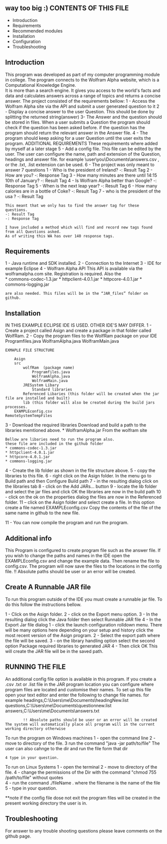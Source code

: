 way too big :)
CONTENTS OF THIS FILE
---------------------
* Introduction
* Requirements
* Recommended modules
* Installation
* Configuration
* Troubleshooting

Introduction
-------------
This program was developed as part of my computer programming module in college. 
The program connects to the Wolfram Alpha website, which is a Computational Knowledge Engine.  
It is more than a search engine. 
It gives you access to the world's facts and data and calculates answers across a range of topics
and returns a concise answer. 
The project consisted of the requirements bellow:
1 - Access the Wolfram Alpha site via the API and submit a user generated question to it 
2 - Display a concise answer to the user Question. 
	This should be done by splitting the returned string(answer) 
3- The Answer and the question should be stored in files.
	When a user submits a Question the program should check if the question has been asked before. 
	if the question has the program should return the relevant answer in the Answer file. 
4 - The program should keep asking for a user Question until the user exits the program.
ADDITIONAL REQUIREMENTS 
These requirements where added by myself at a later stage
5 - Add a config file.
	This file can be edited by the user. 
	The user can configure the name, path and extension of the Question, headings and answer file.
	for example \user\you\Documents\answers.csv , or the  .txt, .list extension can be used.
6 - The project was only meant to answer 7 questions 
	1 - Who is the president of Ireland? -: Result Tag
	2 - How are you? -: Response Tag
	3 - How many minutes are there until 14:15 10th of January? -: Result Tag
	4 - Is Wolfram Alpha better than Google?  -: Response Tag
	5 - When is the next leap year? -: Result Tag
	6 - How many calories are in a bottle of Coke? -: Result Tag
	7 - who is the president of the usa ?  -: Result Tag

	This meant that we only has to find the answer tag for these questions.
	-: Result Tag
	-: Response Tag
	
	I have included a method which will find and record new tags found from all Questions asked.
	As of writing this WA has over 140 response tags.
	
Requirements
------------
1 - Java runtime and SDK installed.
2 - Connection to the Internet
3 - IDE for example Eclipse 
4 - Wolfram Alpha API
	This API is available via the wolframalpha.com site.
	Registration is required. 
	Also the   
	* commons-codec-1.3.jar
 	* httpclient-4.0.1.jar
 	* httpcore-4.0.1.jar
	* commons-logging.jar
	
	are also needed. This files will be in the “JAR_files” folder on github.	

Installation
------------
IN THIS EXAMPLE ECLIPSE IDE IS USED. OTHER IDE'S MAY DIFFER.
1 - Create a project called Asign and create a package in that folder called WolfRam.
2 - Copy the  program files to the WolfRam package on your IDE
				Programfiles.java
				WolframAlpha.java
				WolframMain.java
				 
	EXMAPLE FILE STRUCTURE 
		
		Asign
		src
			wolfRam  (package name)
				Programfiles.java
				WolframAlpha.java
				WolframMain.java
			JRESystem Libary
				Standard libraries 
			Referenced Libaries (this folder will be created when the jar file are installed and built)
			lib (this folder will also be created during the build jars processes.
		EXAMPLEconfig.csv
	RemoteSystemTempFiles

3 - Download the required libraries
	Download and build a path to the libraries memtioned above.
	* WolframAlpha.jar
 		From the wolfram site
 		
 	Bellow are libaries need to run the program also.
 	these file are included in the github folder
 	* commons-codec-1.3.jar
 	* httpclient-4.0.1.jar
 	* httpcore-4.0.1.jar
 	* commons-logging.jar
	
4 - Create the lib folder as shown in the file structure above.
5 - copy the libraries to this file.
6 - right click on the Asign folder. In the menu go to 
		Build path
		and then Configure Build path
7 - in the resulting dialog click on the libraries tab
8 - click on the Add JARs... button
9 - locate the lib folder and select the jar files and click OK
		the libraries are now in the build path
10 -  click on the ok on the properties dialog 
		the files are now in the Referenced folder.
11 – click on the Asign folder and select create a file.
	In this option create a file named EXAMPLEconfig.csv
	Copy the contents of the file of the same name in github to the new file.
	

11 - You can now compile the program and run the program.

Additional info
---------------
This Program is configured to create program file such as the answer file.
If you wish to change the paths and names in the IDE open the EXAMPLEconfig.csv
and change the example data. Then rename the file to config.csv.
The program will now save the files to the locations in the config file.
!! Absolute paths should be user or an error will be created.



Create A Runnable JAR file
--------------------------
To run this program outside of the IDE you must create a runnable jar file.
To do this follow the instructions bellow.

1 - Click on the Asign folder.
2 - click on the Export menu option.
3 - In the resulting dialog click the Java folder
		then select Runnable JAR file
4 - In the Export Jar file dialog 
		1 - click the launch configuration rolldown menu.
			There will be many options here depending on your setup and history
			click the most recent version of the Asign program.
		2 - Select the export path where the file will be saved.
		3 - on the library handling option select the second option 
			Package required libraries to generated JAR
		4 - Then click OK
This will create the JAR file will be in the saved path.

RUNNING THE FILE
---------------

An additional config file option is available in this program. 
	If you create a .csv .txt or .list file in the JAR program location you can 
	configure where program files are located and customise their names.
	To set up this file open your text editor and enter the following to change file names.
		for example
			headings,C:\Users\me\Documents\headingNew.list
			questions,C:\Users\me\Documents\questionnew.list
			answers,C:\Users\me\Documents\answers.txt
			
			!! Absolute paths should be user or an error will be created
	The system will automatically place all program will in the current working directory otherwise
	
To run the program on Windows machines 
	1 - open the command line
	2 - move to directory of the file. 
	3 run the command "java -jar path/to/file"
		The user can also cahnge to the dir and run the file form that dir 
		
	4 type in your question. 

To run on Linux Systems 
	1 - open the terminal
	2 - move to directory of the file.
	4 - change the permissions of the Dir with the command 
		"chmod 755 /path/to/file" without quotes  
	4 - run the command ./fileName . where the filename is the name of the file
	5 - type in your question.


**note if the config file dose not exit the program files will be created in the present working directory 
the user is in. 


Troubleshooting
---------------
For answer to any trouble shooting questions please leave comments on the github page.

